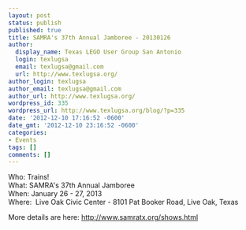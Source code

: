 ```yaml
---
layout: post
status: publish
published: true
title: SAMRA's 37th Annual Jamboree - 20130126
author:
  display_name: Texas LEGO User Group San Antonio
  login: texlugsa
  email: texlugsa@gmail.com
  url: http://www.texlugsa.org/
author_login: texlugsa
author_email: texlugsa@gmail.com
author_url: http://www.texlugsa.org/
wordpress_id: 335
wordpress_url: http://www.texlugsa.org/blog/?p=335
date: '2012-12-10 17:16:52 -0600'
date_gmt: '2012-12-10 23:16:52 -0600'
categories:
- Events
tags: []
comments: []
---
```

<p>Who: Trains!<br />
What: SAMRA's&nbsp;37th Annual Jamboree<br />
When: January 26 - 27, 2013<br />
Where: &nbsp;Live Oak Civic Center -&nbsp;8101 Pat Booker Road, Live Oak, Texas</p>
<p>More details are here:&nbsp;<a href="http://www.samratx.org/shows.html">http://www.samratx.org/shows.html</a></p>
<p>&nbsp;</p>
